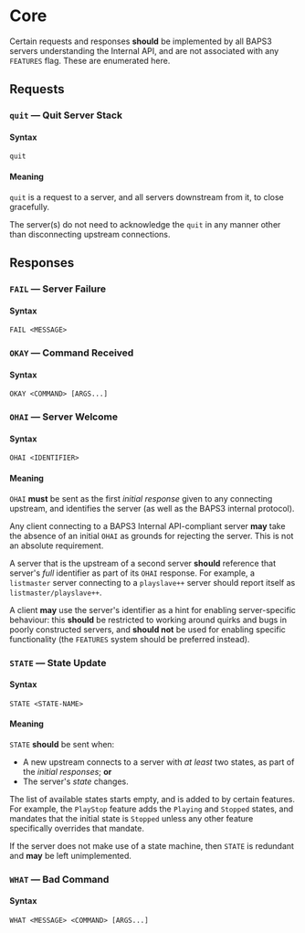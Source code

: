# Core

Certain requests and responses __should__ be implemented by all BAPS3 servers
understanding the Internal API, and are not associated with any `FEATURES` flag.
These are enumerated here.

## Requests

### `quit` — Quit Server Stack

#### Syntax

`quit`

#### Meaning

`quit` is a request to a server, and all servers downstream from it, to
close gracefully.

The server(s) do not need to acknowledge the `quit` in any manner other than
disconnecting upstream connections.

## Responses

### `FAIL` — Server Failure

#### Syntax

`FAIL <MESSAGE>`

### `OKAY` — Command Received

#### Syntax

`OKAY <COMMAND> [ARGS...]`

### `OHAI` — Server Welcome

#### Syntax

`OHAI <IDENTIFIER>`

#### Meaning

`OHAI` __must__ be sent as the first _initial response_ given to any connecting
upstream, and identifies the server (as well as the BAPS3 internal protocol).

Any client connecting to a BAPS3 Internal API-compliant server __may__ take the
absence of an initial `OHAI` as grounds for rejecting the server.  This is not
an absolute requirement.

A server that is the upstream of a second server __should__ reference that
server's _full_ identifier as part of its `OHAI` response.  For example, a
`listmaster` server connecting to a `playslave++` server should report itself
as `listmaster/playslave++`.

A client __may__ use the server's identifier as a hint for enabling
server-specific behaviour: this __should__ be restricted to working around
quirks and bugs in poorly constructed servers, and __should not__ be used for
enabling specific functionality (the `FEATURES` system should be preferred
instead).

### `STATE` — State Update

#### Syntax

`STATE <STATE-NAME>`

#### Meaning

`STATE` __should__ be sent when:

* A new upstream connects to a server with _at least_ two states, as part of
  the _initial responses_; __or__
* The server's _state_ changes.

The list of available states starts empty, and is added to by certain features.
For example, the `PlayStop` feature adds the `Playing` and `Stopped` states,
and mandates that the initial state is `Stopped` unless any other feature
specifically overrides that mandate.

If the server does not make use of a state machine, then `STATE` is redundant
and __may__ be left unimplemented.

### `WHAT` — Bad Command

#### Syntax

`WHAT <MESSAGE> <COMMAND> [ARGS...]`
